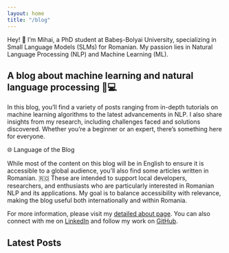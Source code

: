 ```yaml
---
layout: home
title: "/blog"
---
```

Hey! 👋 I’m Mihai, a PhD student at Babeș-Bolyai University, specializing in Small Language Models (SLMs) for Romanian. My passion lies in Natural Language Processing (NLP) and Machine Learning (ML).

## A blog about machine learning and natural language processing 🧠💻

In this blog, you’ll find a variety of posts ranging from in-depth tutorials on machine learning algorithms to the latest advancements in NLP. I also share insights from my research, including challenges faced and solutions discovered. Whether you’re a beginner or an expert, there’s something here for everyone.

🌐 Language of the Blog

While most of the content on this blog will be in English to ensure it is accessible to a global audience, you’ll also find some articles written in Romanian. 🇷🇴 These are intended to support local developers, researchers, and enthusiasts who are particularly interested in Romanian NLP and its applications. My goal is to balance accessibility with relevance, making the blog useful both internationally and within Romania.

For more information, please visit my [detailed about page](/about). You can also connect with me on [LinkedIn](https://www.linkedin.com) and follow my work on [GitHub](https://github.com).

## Latest Posts